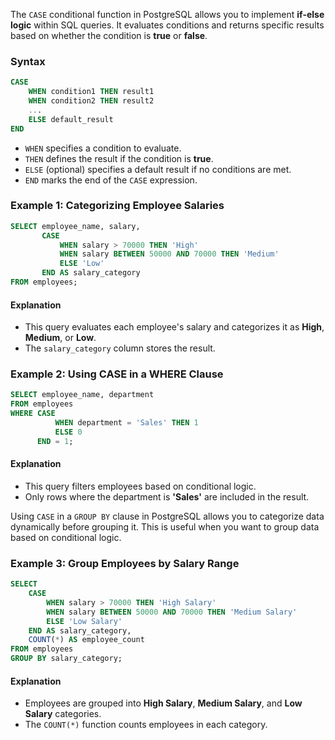
The `CASE` conditional function in PostgreSQL allows you to implement **if-else logic** within SQL queries. It evaluates conditions and returns specific results based on whether the condition is **true** or **false**.

### **Syntax**

```sql
CASE 
    WHEN condition1 THEN result1
    WHEN condition2 THEN result2
    ...
    ELSE default_result
END
```

- `WHEN` specifies a condition to evaluate.
- `THEN` defines the result if the condition is **true**.
- `ELSE` (optional) specifies a default result if no conditions are met.
- `END` marks the end of the `CASE` expression.

### **Example 1: Categorizing Employee Salaries**

```sql
SELECT employee_name, salary,
       CASE 
           WHEN salary > 70000 THEN 'High'
           WHEN salary BETWEEN 50000 AND 70000 THEN 'Medium'
           ELSE 'Low'
       END AS salary_category
FROM employees;
```

#### **Explanation**

- This query evaluates each employee's salary and categorizes it as **High**, **Medium**, or **Low**.
- The `salary_category` column stores the result.

### **Example 2: Using CASE in a WHERE Clause**

```sql
SELECT employee_name, department
FROM employees
WHERE CASE 
          WHEN department = 'Sales' THEN 1 
          ELSE 0 
      END = 1;
```

#### **Explanation**

- This query filters employees based on conditional logic.
- Only rows where the department is **'Sales'** are included in the result.

Using `CASE` in a `GROUP BY` clause in PostgreSQL allows you to categorize data dynamically before grouping it. This is useful when you want to group data based on conditional logic.


### **Example 3: Group Employees by Salary Range**

```sql
SELECT 
    CASE 
        WHEN salary > 70000 THEN 'High Salary'
        WHEN salary BETWEEN 50000 AND 70000 THEN 'Medium Salary'
        ELSE 'Low Salary'
    END AS salary_category,
    COUNT(*) AS employee_count
FROM employees
GROUP BY salary_category;
```

#### **Explanation**

- Employees are grouped into **High Salary**, **Medium Salary**, and **Low Salary** categories.
- The `COUNT(*)` function counts employees in each category.
